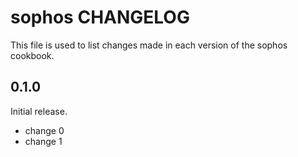 # sophos CHANGELOG

This file is used to list changes made in each version of the sophos cookbook.

## 0.1.0

Initial release.

- change 0
- change 1
